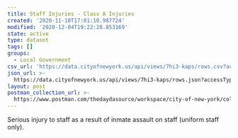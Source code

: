 ```yaml
---
title: Staff Injuries - Class A Injuries
created: '2020-11-10T17:01:10.987724'
modified: '2020-12-04T19:22:28.853169'
state: active
type: dataset
tags: []
groups:
  - Local Government
csv_url: 'https://data.cityofnewyork.us/api/views/7hi3-kaps/rows.csv?accessType=DOWNLOAD'
json_url: >-
  https://data.cityofnewyork.us/api/views/7hi3-kaps/rows.json?accessType=DOWNLOAD
layout: post
postman_collection_url: >-
  https://www.postman.com/thedaydasource/workspace/city-of-new-york/collection/15909983-48299724-91f5-4e19-beb8-2753ff42d833
---
```

Serious injury to staff as a result of inmate assault on staff (uniform staff only).
